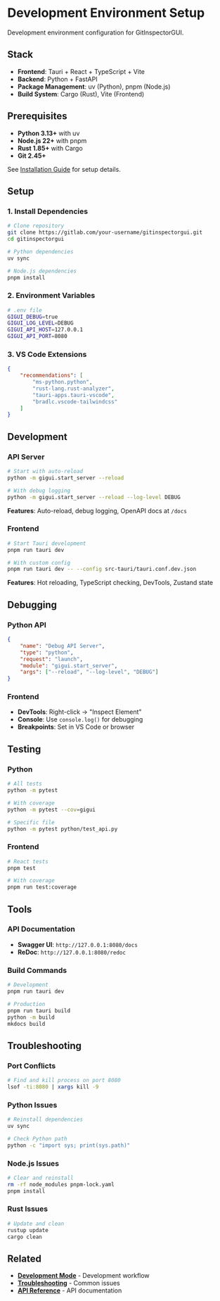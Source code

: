 # Development Environment Setup

Development environment configuration for GitInspectorGUI.

## Stack

-   **Frontend**: Tauri + React + TypeScript + Vite
-   **Backend**: Python + FastAPI
-   **Package Management**: uv (Python), pnpm (Node.js)
-   **Build System**: Cargo (Rust), Vite (Frontend)

## Prerequisites

-   **Python 3.13+** with uv
-   **Node.js 22+** with pnpm
-   **Rust 1.85+** with Cargo
-   **Git 2.45+**

See [Installation Guide](../getting-started/installation.md) for setup details.

## Setup

### 1. Install Dependencies

```bash
# Clone repository
git clone https://gitlab.com/your-username/gitinspectorgui.git
cd gitinspectorgui

# Python dependencies
uv sync

# Node.js dependencies
pnpm install
```

### 2. Environment Variables

```bash
# .env file
GIGUI_DEBUG=true
GIGUI_LOG_LEVEL=DEBUG
GIGUI_API_HOST=127.0.0.1
GIGUI_API_PORT=8080
```

### 3. VS Code Extensions

```json
{
    "recommendations": [
        "ms-python.python",
        "rust-lang.rust-analyzer",
        "tauri-apps.tauri-vscode",
        "bradlc.vscode-tailwindcss"
    ]
}
```

## Development

### API Server

```bash
# Start with auto-reload
python -m gigui.start_server --reload

# With debug logging
python -m gigui.start_server --reload --log-level DEBUG
```

**Features**: Auto-reload, debug logging, OpenAPI docs at `/docs`

### Frontend

```bash
# Start Tauri development
pnpm run tauri dev

# With custom config
pnpm run tauri dev -- --config src-tauri/tauri.conf.dev.json
```

**Features**: Hot reloading, TypeScript checking, DevTools, Zustand state

## Debugging

### Python API

```json
{
    "name": "Debug API Server",
    "type": "python",
    "request": "launch",
    "module": "gigui.start_server",
    "args": ["--reload", "--log-level", "DEBUG"]
}
```

### Frontend

-   **DevTools**: Right-click → "Inspect Element"
-   **Console**: Use `console.log()` for debugging
-   **Breakpoints**: Set in VS Code or browser

## Testing

### Python

```bash
# All tests
python -m pytest

# With coverage
python -m pytest --cov=gigui

# Specific file
python -m pytest python/test_api.py
```

### Frontend

```bash
# React tests
pnpm test

# With coverage
pnpm run test:coverage
```

## Tools

### API Documentation

-   **Swagger UI**: `http://127.0.0.1:8080/docs`
-   **ReDoc**: `http://127.0.0.1:8080/redoc`

### Build Commands

```bash
# Development
pnpm run tauri dev

# Production
pnpm run tauri build
python -m build
mkdocs build
```

## Troubleshooting

### Port Conflicts

```bash
# Find and kill process on port 8080
lsof -ti:8080 | xargs kill -9
```

### Python Issues

```bash
# Reinstall dependencies
uv sync

# Check Python path
python -c "import sys; print(sys.path)"
```

### Node.js Issues

```bash
# Clear and reinstall
rm -rf node_modules pnpm-lock.yaml
pnpm install
```

### Rust Issues

```bash
# Update and clean
rustup update
cargo clean
```

## Related

-   **[Development Mode](development-mode.md)** - Development workflow
-   **[Troubleshooting](troubleshooting.md)** - Common issues
-   **[API Reference](../api/reference.md)** - API documentation
